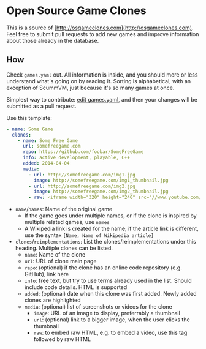 # Open Source Game Clones

This is a source of [http://osgameclones.com](http://osgameclones.com). Feel
free to submit pull requests to add new games and improve information about
those already in the database.

## How

Check `games.yaml` out. All information is inside, and you should more or less
understand what's going on by reading it. Sorting is alphabetical, with an
exception of ScummVM, just because it's so many games at once.

Simplest way to contribute:
[edit games.yaml](https://github.com/piranha/osgameclones/edit/master/games.yaml),
and then your changes will be submitted as a pull request.

Use this template:

```yaml
- name: Some Game
  clones:
    - name: Some Free Game
      url: somefreegame.com
      repo: https://github.com/foobar/SomeFreeGame
      info: active development, playable, C++
      added: 2014-04-04
      media:
        - url: http://somefreegame.com/img1.jpg
          image: http://somefreegame.com/img1_thumbnail.jpg
        - url: http://somefreegame.com/img2.jpg
          image: http://somefreegame.com/img2_thumbnail.jpg
        - raw: <iframe width="320" height="240" src="//www.youtube.com/embed/abcdefg1234?rel=0" frameborder="0" allowfullscreen></iframe>
```

- `name`/`names`: Name of the original game
  - If the game goes under multiple names, or if the clone is inspired by multiple related games, use `names`
  - A Wikipedia link is created for the name; if the article link is different, use the syntax `[Name, Name of Wikipedia article]`
- `clones`/`reimplementations`: List the clones/reimplementations under this heading. Multiple clones can be listed.
  - `name`: Name of the clone
  - `url`: URL of clone main page
  - `repo`: (optional) if the clone has an online code repository (e.g. GitHub), link here
  - `info`: free text, but try to use terms already used in the list. Should include code details. HTML is supported
  - `added`: (optional) date when this clone was first added. Newly added clones are highlighted
  - `media`: (optional) list of screenshots or videos for the clone
    - `image`: URL of an image to display, preferrably a thumbnail
    - `url`: (optional) link to a bigger image, when the user clicks the thumbnail
    - `raw`: to embed raw HTML, e.g. to embed a video, use this tag followed by raw HTML
